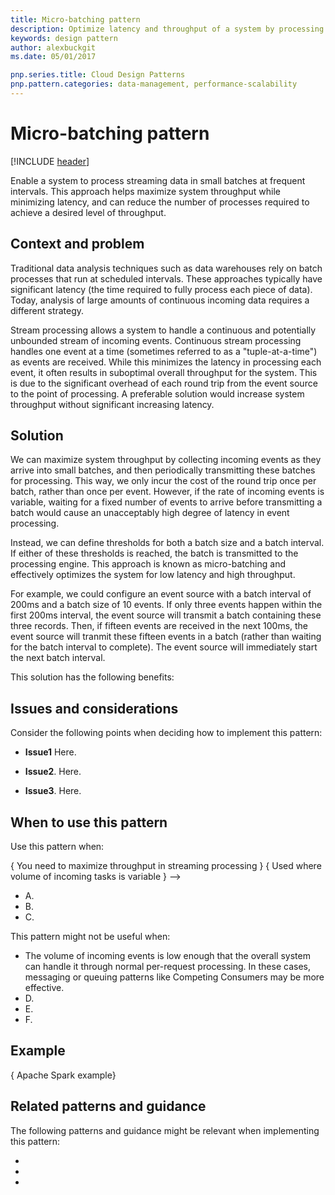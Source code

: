 ```yaml
---
title: Micro-batching pattern
description: Optimize latency and throughput of a system by processing streaming data in small batches at frequent intervals. 
keywords: design pattern
author: alexbuckgit
ms.date: 05/01/2017

pnp.series.title: Cloud Design Patterns
pnp.pattern.categories: data-management, performance-scalability
---
```


# Micro-batching pattern

[!INCLUDE [header](../_includes/header.md)]

Enable a system to process streaming data in small batches at frequent intervals. This approach helps maximize system throughput while minimizing latency, and can reduce the number of processes required to achieve a desired level of throughput.

## Context and problem

Traditional data analysis techniques such as data warehouses rely on batch processes that run at scheduled intervals. These approaches typically have significant latency (the time required to fully process each piece of data). Today, analysis of large amounts of continuous incoming data requires a different strategy. 

Stream processing allows a system to handle a continuous and potentially unbounded stream of incoming events. Continuous stream processing handles one event at a time (sometimes referred to as a "tuple-at-a-time") as events are received. While this minimizes the latency in processing each event, it often results in suboptimal overall throughput for the system. This is due to the significant overhead of each round trip from the event source to the point of processing.  A preferable solution would increase system throughput without significant increasing latency.

## Solution

We can maximize system throughput by collecting incoming events as they arrive into small batches, and then periodically transmitting these batches for processing. This way, we only incur the cost of the round trip once per batch, rather than once per event. However, if the rate of incoming events is variable, waiting for a fixed number of events to arrive before transmitting a batch would cause an unacceptably high degree of latency in event processing. 

Instead, we can define thresholds for both a batch size and a batch interval. If either of these thresholds is reached, the batch is transmitted to the processing engine. This approach is known as micro-batching and effectively optimizes the system for low latency and high throughput. 

For example, we could configure an event source with a batch interval of 200ms and a batch size of 10 events. If only three events happen within the first 200ms interval, the event source will transmit a batch containing these three records. Then, if fifteen events are received in the next 100ms, the event source will tranmit these fifteen events in a batch (rather than waiting for the batch interval to complete). The event source will immediately start the next batch interval.

<!--
**TODO: Diagram**
![DIAGRAM DESCRIPTION](./_images/PATTERN-NAME-diagram.png)
-->

This solution has the following benefits:

<!--
- { Micro-batch systems can often achieve high throughput per node because they leverage the same optimizations as batch systems (e.g., vectorized processing), and do not incur any extra per-record overhead} {SparkDef}
- { Decrease overhead of processing each task - Server round trips + processing + response - Send 10 vs send 1 }
- { Fewer nodes for same data processing rate }
- { More suited for dynamic load balancing }
    - {Traditional record-at-a-time stream processing frameworks tend to partition streams unevenly to different nodes. Spark Streaming schedules tasks based on the availability of resources. {BigDataAnalytics}}
    - {Micro-batch systems can also use dynamic load balancing techniques to handle changing workloads (e.g., increasing or decreasing the number of tasks). The downside, however, is a higher base latency due to waiting to accumulate a micro-batch. In practice, the streaming applications that are large-scale enough to need to distribute their computation tend to prioritize throughput, so Spark has traditionally implemented micro-batch processing. {SparkDef}}
- { Processing-time delays? } {StreamingSystems}
- { Can be used with queues, pub-sub, etc. }
- { Processing in parallel {Flink}}
- micro-batch 
    Fewer nodes for same data processing rate
    More suited for dynamic load balancing
    Well-suited for latencies from 100ms to 1sec
        "For much lower latencies, you should consider a continuous processing system, or using a micro-batch system in conjunction with a fast serving layer to provide low-latency queries (e.g., outputting data into MySQL or Apache Cassandra, where it can be served to clients in milliseconds)."
-->

## Issues and considerations

<!-- 

{ Define a small batch size threshold to minimize latency }
{ Issues: Time window (Spark) vs.  # of events (Storm). We don’t need to mention a particular technology but we should discuss these two different approaches. Storm has a potential issue (mentioned in this link). Micro batching will incur additional latency because it waits for multiple events before processing it. How can we optimize latency? (with fast serving layer?) }

{Logical abstraction of the underlying execution environment, be it batch, micro-batch, or streaming, providing flexibility of choice in execution engine and avoiding system-level constructs (such as micro-batch size) from creeping into the logical API.}

{ Duplicate detection?}

{ Distinctions between ingest, processing, and storage? }

-->

Consider the following points when deciding how to implement this pattern:

- **Issue1** Here.

- **Issue2**. Here.

- **Issue3**. Here.

## When to use this pattern

Use this pattern when:

<!-->
{ You need to maximize throughput in streaming processing }

{ Used where volume of incoming tasks is variable }
-->

- A.
- B.
- C.

This pattern might not be useful when:

- The volume of incoming events is low enough that the overall system can handle it through normal per-request processing. In these cases, messaging or queuing patterns like Competing Consumers may be more effective.
- D.
- E.
- F.

## Example

{ Apache Spark example}

<!-- Implementations: 

    - Spark Streaming on HDInsight clusters
    - Apache Storm on HDInsight clusters
    - Azure Stream Analytics
    - Event Hubs
        - https://docs.microsoft.com/en-us/azure/event-hubs/event-hubs-dotnet-framework-getstarted-send
        - Event Hubs Dedicated
    - [Event Hubs Capture](https://docs.microsoft.com/en-us/azure/event-hubs/event-hubs-capture-overview)
    - Stream Analytics?
    
-->

## Related patterns and guidance

The following patterns and guidance might be relevant when implementing this pattern:

- 
- 
- 

<!-- Reference

- {MAA} [Mastering Azure Analytics](https://www.safaribooksonline.com/library/view/mastering-azure-analytics/9781491956649/) - Ch.5
- {BigData} [Big Data: Principles and best practices of scalable realtime data systems.](https://www.safaribooksonline.com/library/view/big-data-principles/9781617290343/kindle_split_000.html) - Ch.16
- {SparkDefinitive} [Spark: The Definitive Guide](https://www.safaribooksonline.com/library/view/spark-the-definitive/9781491912201/ch20.html#s5c0---stream-processing-fundamentals) - Ch.20
- {StreamingSystems} [Streaming Systems](https://www.safaribooksonline.com/library/view/streaming-systems/9781491983867/)

-->
